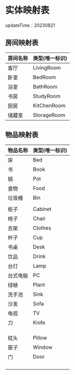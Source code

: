 # 实体映射表

updateTime：20230821

## 房间映射表

| 房间名称 | 类型(唯一标识) |
| -------- | -------------- |
| 客厅     | LivingRoom     |
| 卧室     | BedRoom        |
| 浴室     | BathRoom       |
| 书房     | StudyRoom      |
| 厨房     | KitChenRoom    |
| 储藏室   | StorageRoom    |



## 物品映射表

| 物品名称 | 类型(唯一标识) |
| -------- | -------------- |
| 床       | Bed            |
| 书       | Book           |
| 锅       | Pot            |
| 食物     | Food           |
| 垃圾桶   | Bin            |
|          |                |
| 柜子     | Cabinet        |
| 椅子     | Chair          |
| 衣架     | Clothes        |
| 杯子     | Cup            |
| 书桌     | Desk           |
| 饮品     | Drink          |
| 台灯     | Lamp           |
| 台式电脑 | PC             |
| 绿植     | Plant          |
| 洗手池   | Sink           |
| 沙发     | Sofa           |
| 电视     | TV             |
| 刀       | Knife          |
|          |                |
|          |                |
|          |                |
| 枕头     | Pillow         |
| 窗子     | Window         |
| 门       | Door           |
|          |                |
|          |                |
|          |                |
|          |                |

